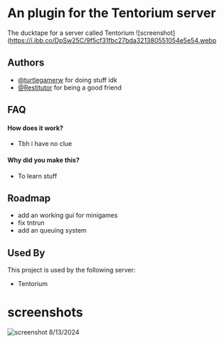 
# An plugin for the Tentorium server

The ducktape for a server called Tentorium
![screenshot](https://i.ibb.co/DpSw25C/9f5cf31fbc27bda321380551054e5e54.webp


## Authors

- [@turtlegamerw](https://www.github.com/turtlegamerw) for doing stuff idk
- [@Restitutor](https://github.com/Restitutor) for being a good friend


## FAQ

#### How does it work?

- Tbh i have no clue

#### Why did you make this?

- To learn stuff 





## Roadmap

- add an working gui for minigames
- fix tntrun
- add an queuing system


## Used By

This project is used by the following server:

- Tentorium


# screenshots 
![screenshot](https://i.imgur.com/ZRxhyax.png)
8/13/2024

